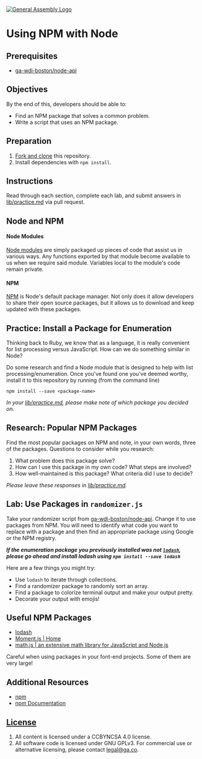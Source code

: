 [![General Assembly Logo](https://camo.githubusercontent.com/1a91b05b8f4d44b5bbfb83abac2b0996d8e26c92/687474703a2f2f692e696d6775722e636f6d2f6b6538555354712e706e67)](https://generalassemb.ly/education/web-development-immersive)

# Using NPM with Node

## Prerequisites

-   [ga-wdi-boston/node-api](https://github.com/ga-wdi-boston/node-api)

## Objectives

By the end of this, developers should be able to:

-   Find an NPM package that solves a common problem.
-   Write a script that uses an NPM package.

## Preparation

1.  [Fork and clone](https://github.com/ga-wdi-boston/meta/wiki/ForkAndClone)
    this repository.
1.  Install dependencies with `npm install`.

## Instructions

Read through each section, complete each lab, and submit answers in
[lib/practice.md](lib/practice.md) via pull request.

## Node and NPM

#### Node Modules

[Node modules](https://nodejs.org/api/modules.html#modules_modules) are simply
packaged up pieces of code that assist us in various ways. Any functions
exported by that module become available to us when we require said module.
Variables local to the module's code remain private.

#### NPM

[NPM](https://docs.npmjs.com/getting-started/what-is-npm) is Node's default
package manager. Not only does it allow developers to share their open source
packages, but it allows us to download and keep updated with these packages.

## Practice: Install a Package for Enumeration

Thinking back to Ruby, we know that as a language, it is really convenient for
list processing versus JavaScript. How can we do something similar in Node?

Do some research and find a Node module that is designed to help with list
processing/enumeration. Once you've found one you've deemed worthy, install it
to this repository by running (from the command line)

`npm install --save <package-name>`

*In your [lib/practice.md](lib/practice.md), please make note of which package
you decided on.*

## Research: Popular NPM Packages

Find the most popular packages on NPM and note, in your own words, three of the
packages. Questions to consider while you research:

1.  What problem does this package solve?
1.  How can I use this package in my own code? What steps are involved?
1.  How well-maintained is this package? What criteria did I use to decide?

*Please leave these responses in [lib/practice.md](lib/practice.md).*

## Lab: Use Packages in `randomizer.js`

Take your randomizer script from
[ga-wdi-boston/node-api](https://github.com/ga-wdi-boston/node-api). Change it
to use packages from NPM. You will need to identify what code you want to
replace with a package and then find an appropriate package using Google or the
NPM registry.

***If the enumeration package you previously installed was not [`lodash`](https://lodash.com/docsÂ),
please go ahead and install lodash using `npm install --save lodash`***

Here are a few things you might try:

-   Use `lodash` to iterate through collections.
-   Find a randomizer package to randomly sort an array.
-   Find a package to colorize terminal output and make your output pretty.
-   Decorate your output with emojis!

## Useful NPM Packages

-   [lodash](https://lodash.com/)
-   [Moment.js | Home](http://momentjs.com/)
-   [math.js | an extensive math library for JavaScript and Node.js](http://mathjs.org/)

Careful when using packages in your font-end projects. Some of them are very
large!

## Additional Resources

-   [npm](https://www.npmjs.com/)
-   [npm Documentation](https://docs.npmjs.com/)

## [License](LICENSE)

1.  All content is licensed under a CC­BY­NC­SA 4.0 license.
1.  All software code is licensed under GNU GPLv3. For commercial use or
alternative licensing, please contact legal@ga.co.
